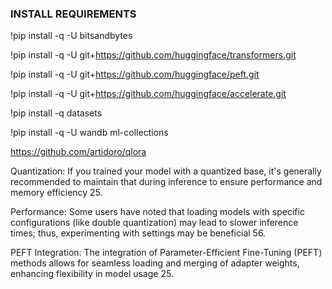 ### INSTALL REQUIREMENTS

!pip install -q -U bitsandbytes

!pip install -q -U git+https://github.com/huggingface/transformers.git

!pip install -q -U git+https://github.com/huggingface/peft.git

!pip install -q -U git+https://github.com/huggingface/accelerate.git

!pip install -q datasets

!pip install -q -U wandb ml-collections


https://github.com/artidoro/qlora

Quantization: If you trained your model with a quantized base, it's generally recommended to maintain that during inference to ensure performance and memory efficiency 25.

Performance: Some users have noted that loading models with specific configurations (like double quantization) may lead to slower inference times; thus, experimenting with settings may be beneficial 56.

PEFT Integration: The integration of Parameter-Efficient Fine-Tuning (PEFT) methods allows for seamless loading and merging of adapter weights, enhancing flexibility in model usage 25.
